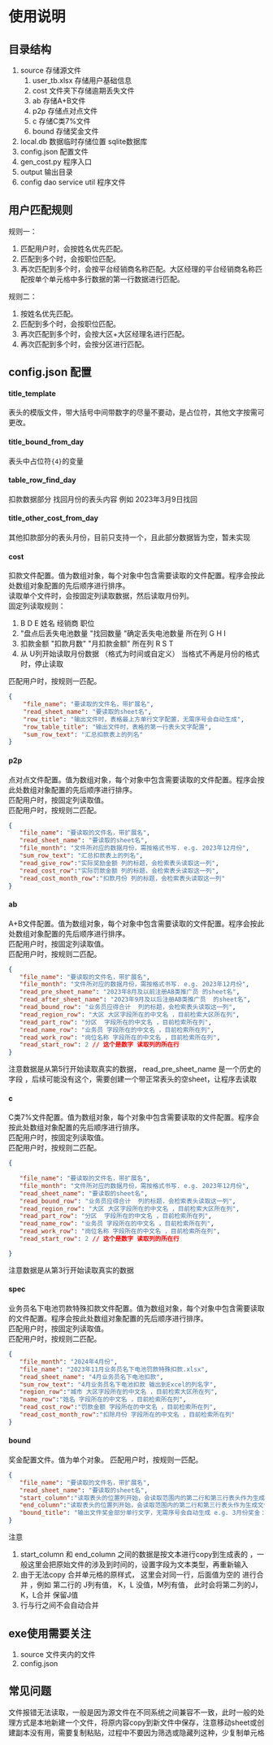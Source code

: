 # 使用说明
## 目录结构
1. source 存储源文件
   1. user_tb.xlsx 存储用户基础信息
   2. cost 文件夹下存储逾期丢失文件 
   3. ab 存储A+B文件
   4. p2p 存储点对点文件
   5. c 存储C类7%文件
   6. bound 存储奖金文件
2. local.db 数据临时存储位置 sqlite数据库
3. config.json 配置文件
4. gen_cost.py 程序入口
5. output 输出目录
6. config dao service util 程序文件

## 用户匹配规则
规则一：  
1. 匹配用户时，会按姓名优先匹配。
2. 匹配到多个时，会按职位匹配。
3. 再次匹配到多个时，会按平台经销商名称匹配。大区经理的平台经销商名称匹配按单个单元格中多行数据的第一行数据进行匹配。

规则二：  
1. 按姓名优先匹配。   
2. 匹配到多个时，会按职位匹配。  
3. 再次匹配到多个时，会按大区+大区经理名进行匹配。      
4. 再次匹配到多个时，会按分区进行匹配。  

## config.json 配置
#### title_template
表头的模版文件，带大括号中间带数字的尽量不要动，是占位符，其他文字按需可更改。  
#### title_bound_from_day
表头中占位符`{4}`的变量  
#### table_row_find_day 
扣款数据部分 找回月份的表头内容  例如 2023年3月9日找回  
#### title_other_cost_from_day
其他扣款部分的表头月份，目前只支持一个，且此部分数据皆为空，暂未实现  
#### cost
扣款文件配置。值为数组对象，每个对象中包含需要读取的文件配置。程序会按此处数组对象配置的先后顺序进行排序。  
读取单个文件时，会按固定列读取数据，然后读取月份列。  
固定列读取规则：  
1. B D E 姓名 经销商 职位  
2. "盘点后丢失电池数量       "找回数量	"确定丢失电池数量 所在列 G H I  
3. 扣款金额	"扣款月数"	"月扣款金额" 所在列 R S T  
4. 从 U列开始读取月份数据 （格式为时间或自定义） 当格式不再是月份的格式时，停止读取  

匹配用户时，按规则一匹配。  
```json lines
{
    "file_name": "要读取的文件名，带扩展名",
    "read_sheet_name": "要读取的sheet名",
    "row_title": "输出文件时，表格最上方单行文字配置，无需序号会自动生成",
    "row_table_title": "输出文件时，表格的第一行表头文字配置",
    "sum_row_text": "汇总扣款表上的列名"
}
```

#### p2p
点对点文件配置。值为数组对象，每个对象中包含需要读取的文件配置。程序会按此处数组对象配置的先后顺序进行排序。  
匹配用户时，按固定列读取值。  
匹配用户时，按规则二匹配。

```json lines
{
   "file_name": "要读取的文件名，带扩展名",
   "read_sheet_name": "要读取的sheet名", 
   "file_month": "文件所对应的数据月份，需按格式书写. e.g. 2023年12月份",
   "sum_row_text": "汇总扣款表上的列名",
   "read_give_row":"实际奖励金额 列的标题，会检索表头读取这一列",
   "read_cost_row":"实际罚款金额 列的标题，会检索表头读取这一列",
   "read_cost_month_row":"扣款月份 列的标题，会检索表头读取这一列"
}
```

#### ab
A+B文件配置。值为数组对象，每个对象中包含需要读取的文件配置。程序会按此处数组对象配置的先后顺序进行排序。  
匹配用户时，按固定列读取值。  
匹配用户时，按规则二匹配。
```json lines
{
   "file_name": "要读取的文件名，带扩展名",
   "file_month": "文件所对应的数据月份，需按格式书写. e.g. 2023年12月份",
   "read_pre_sheet_name": "2023年8月及以前注册AB类推广员 的sheet名",
   "read_after_sheet_name": "2023年9月及以后注册AB类推广员  的sheet名",
   "read_bound_row": "业务员应得合计  列的标题，会检索表头读取这一列",
   "read_region_row": "大区 大区字段所在的中文名 ，目前检索大区所在列",
   "read_part_row": "分区  字段所在的中文名 ，目前检索所在列",
   "read_name_row": "业务员 字段所在的中文名 ，目前检索所在列",
   "read_work_row": "岗位名称 字段所在的中文名 ，目前检索所在列",
   "read_start_row": 2 // 这个是数字 读取列的所在行
}
```
注意数据是从第5行开始读取真实的数据，
read_pre_sheet_name 是一个历史的字段 ，后续可能没有这个，需要创建一个带正常表头的空sheet，让程序去读取


#### c
C类7%文件配置。值为数组对象，每个对象中包含需要读取的文件配置。程序会按此处数组对象配置的先后顺序进行排序。  
匹配用户时，按固定列读取值。  
匹配用户时，按规则二匹配。
```json lines
{
   
   "file_name": "要读取的文件名，带扩展名",
   "file_month": "文件所对应的数据月份，需按格式书写. e.g. 2023年12月份",
   "read_sheet_name": "要读取的sheet名",
   "read_bound_row": "业务员应得合计  列的标题，会检索表头读取这一列",
   "read_region_row": "大区 大区字段所在的中文名 ，目前检索大区所在列",
   "read_part_row": "分区  字段所在的中文名 ，目前检索所在列",
   "read_name_row": "业务员 字段所在的中文名 ，目前检索所在列",
   "read_work_row": "岗位名称 字段所在的中文名 ，目前检索所在列",
   "read_start_row": 2 // 这个是数字 读取列的所在行

}
```
注意数据是从第3行开始读取真实的数据  

#### spec
业务员名下电池罚款特殊扣款文件配置。值为数组对象，每个对象中包含需要读取的文件配置。程序会按此处数组对象配置的先后顺序进行排序。  
匹配用户时，按固定列读取值。  
匹配用户时，按规则二匹配。
```json lines
{
   "file_month": "2024年4月份",
   "file_name": "2023年11月业务员名下电池罚款特殊扣款.xlsx",
   "read_sheet_name": "4月业务员名下电池扣款",
   "sum_row_text": "4月业务员名下电池扣款 输出到Excel的列名字",
   "region_row":"城市 大区字段所在的中文名 ，目前检索大区所在列",
   "name_row":"姓名 字段所在的中文名 ，目前检索所在列",
   "read_cost_row":"罚款金额 字段所在的中文名 ，目前检索所在列",
   "read_cost_month_row":"扣除月份 字段所在的中文名 ，目前检索所在列"
}
```

#### bound 
奖金配置文件。值为单个对象。
匹配用户时，按规则一匹配。
```json lines
{
   "file_name": "要读取的文件名，带扩展名",
   "read_sheet_name": "要读取的sheet名", 
   "start_column":"读取表头的位置列开始，会读取范围内的第二行和第三行表头作为生成文件的表头  e.g. Q",
   "end_column":"读取表头的位置列开始，会读取范围内的第二行和第三行表头作为生成文件的表头  e.g. AH",
   "bound_title": "输出文件奖金部分单行文字，无需序号会自动生成 e.g. 3月份奖金："
}
``` 
注意   
1. start_column 和  end_column 之间的数据是按文本进行copy到生成表的 ，一般这里会把原始文件的涉及到时间的，设置字段为文本类型，再重新输入  
2. 由于无法copy 合并单元格的原样式， 这里会对同一行，后面值为空的 进行合并 ，例如 第二行的 J列有值， K，L 没值，M列有值， 此时会将第二列的J，K，L合并 保留J值
3. 行与行之间不会自动合并  


## exe使用需要关注
1. source 文件夹内的文件
2. config.json 

## 常见问题
文件报错无法读取，一般是因为源文件在不同系统之间兼容不一致，此时一般的处理方式是本地新建一个文件，将原内容copy到新文件中保存，注意移动sheet或创建副本没有用，需要复制粘贴，过程中不要因为筛选或隐藏列这种，少复制单元格